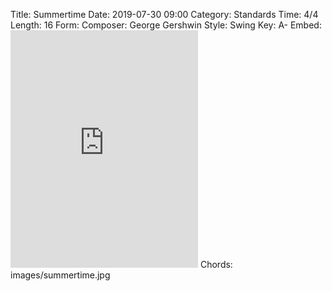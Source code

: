 Title: Summertime
Date: 2019-07-30 09:00
Category: Standards
Time: 4/4
Length: 16
Form:
Composer: George Gershwin
Style: Swing
Key: A-
Embed: <iframe src="https://open.spotify.com/embed/user/thatdavidmiller/playlist/6ZnOkEdc0uG6EIfek4ceV1" width="300" height="380" frameborder="0" allowtransparency="true" allow="encrypted-media"></iframe>
Chords: images/summertime.jpg
